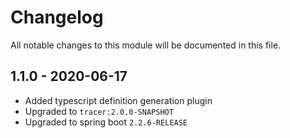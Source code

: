 

# Changelog
All notable changes to this module will be documented in this file.

## 1.1.0 - 2020-06-17
- Added typescript definition generation plugin
- Upgraded to `tracer:2.0.0-SNAPSHOT`
- Upgraded to spring boot `2.2.6-RELEASE`


